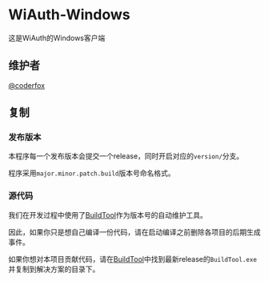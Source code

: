 WiAuth-Windows
=====

这是WiAuth的Windows客户端

维护者
-----
[@coderfox ](https://github.com/coderfox)

复制
-----

### 发布版本

本程序每一个发布版本会提交一个release，同时开启对应的`version/`分支。

程序采用`major.minor.patch.build`版本号命名格式。

### 源代码

我们在开发过程中使用了[BuildTool](https://github.com/coderfox/BuildTool)作为版本号的自动维护工具。

因此，如果你只是想自己编译一份代码，请在启动编译之前删除各项目的后期生成事件。

如果你想对本项目贡献代码，请在[BuildTool](https://github.com/coderfox/BuildTool)中找到最新release的`BuildTool.exe`并复制到解决方案的目录下。
